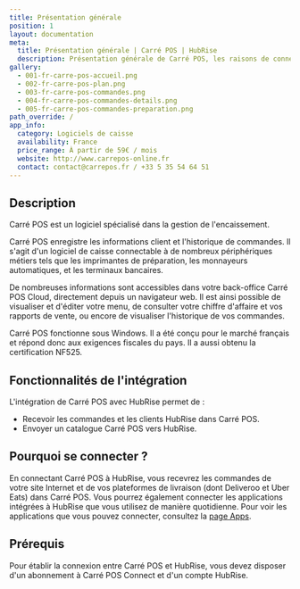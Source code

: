 ```yaml
---
title: Présentation générale
position: 1
layout: documentation
meta:
  title: Présentation générale | Carré POS | HubRise
  description: Présentation générale de Carré POS, les raisons de connecter votre caisse à HubRise et liste des fonctionnalités de l'intégration avec HubRise.
gallery:
  - 001-fr-carre-pos-accueil.png
  - 002-fr-carre-pos-plan.png
  - 003-fr-carre-pos-commandes.png
  - 004-fr-carre-pos-commandes-details.png
  - 005-fr-carre-pos-commandes-preparation.png
path_override: /
app_info:
  category: Logiciels de caisse
  availability: France
  price_range: À partir de 59€ / mois
  website: http://www.carrepos-online.fr
  contact: contact@carrepos.fr / +33 5 35 54 64 51
---
```


## Description

Carré POS est un logiciel spécialisé dans la gestion de l'encaissement.

Carré POS enregistre les informations client et l'historique de commandes. Il s'agit d'un logiciel de caisse connectable à de nombreux périphériques métiers tels que les imprimantes de préparation, les monnayeurs automatiques, et les terminaux bancaires.

De nombreuses informations sont accessibles dans votre back-office Carré POS Cloud, directement depuis un navigateur web. Il est ainsi possible de visualiser et d'éditer votre menu, de consulter votre chiffre d'affaire et vos rapports de vente, ou encore de visualiser l'historique de vos commandes.

Carré POS fonctionne sous Windows. Il a été conçu pour le marché français et répond donc aux exigences fiscales du pays. Il a aussi obtenu la certification NF525.

## Fonctionnalités de l'intégration

L'intégration de Carré POS avec HubRise permet de :

- Recevoir les commandes et les clients HubRise dans Carré POS.
- Envoyer un catalogue Carré POS vers HubRise.

## Pourquoi se connecter ?

En connectant Carré POS à HubRise, vous recevrez les commandes de votre site Internet et de vos plateformes de livraison (dont Deliveroo et Uber Eats) dans Carré POS. Vous pourrez également connecter les applications intégrées à HubRise que vous utilisez de manière quotidienne. Pour voir les applications que vous pouvez connecter, consultez la [page Apps](/apps).

## Prérequis

Pour établir la connexion entre Carré POS et HubRise, vous devez disposer d'un abonnement à Carré POS Connect et d'un compte HubRise.